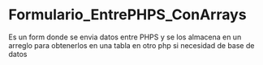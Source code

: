 # Formulario_EntrePHPS_ConArrays
Es un form donde se envia datos  entre PHPS y se los almacena en un arreglo para obtenerlos en una tabla en otro php si necesidad de base de datos 
